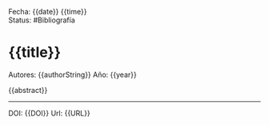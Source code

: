 Fecha: {{date}} {{time}}  
Status: #Bibliografía
# {{title}}

Autores: {{authorString}}
Año: {{year}}

{{abstract}}

___
DOI: {{DOI}}
Url: {{URL}}